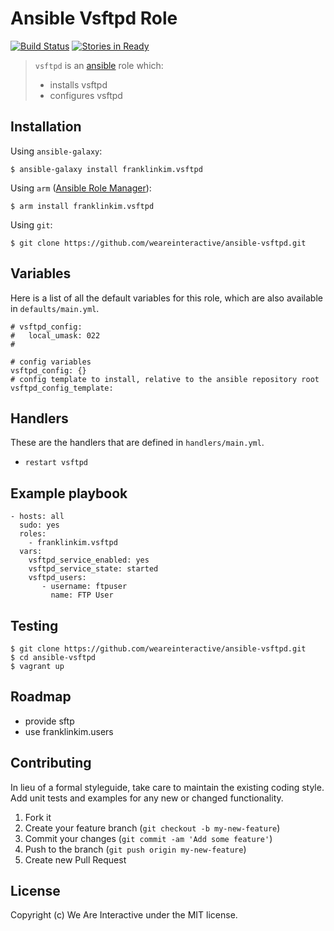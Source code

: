 # Ansible Vsftpd Role

[![Build Status](https://travis-ci.org/weareinteractive/ansible-vsftpd.png?branch=master)](https://travis-ci.org/weareinteractive/ansible-vsftpd)
[![Stories in Ready](https://badge.waffle.io/weareinteractive/ansible-vsftpd.svg?label=ready&title=Ready)](http://waffle.io/weareinteractive/ansible-vsftpd)

> `vsftpd` is an [ansible](http://www.ansible.com) role which: 
> 
> * installs vsftpd
> * configures vsftpd


## Installation

Using `ansible-galaxy`:

```
$ ansible-galaxy install franklinkim.vsftpd
```

Using `arm` ([Ansible Role Manager](https://github.com/mirskytech/ansible-role-manager/)):

```
$ arm install franklinkim.vsftpd
```

Using `git`:

```
$ git clone https://github.com/weareinteractive/ansible-vsftpd.git
```

## Variables

Here is a list of all the default variables for this role, which are also available in `defaults/main.yml`.

```
# vsftpd_config:
#   local_umask: 022
#

# config variables
vsftpd_config: {}
# config template to install, relative to the ansible repository root
vsftpd_config_template:
```

## Handlers

These are the handlers that are defined in `handlers/main.yml`.

* `restart vsftpd` 

## Example playbook

```
- hosts: all
  sudo: yes
  roles:
    - franklinkim.vsftpd
  vars:
    vsftpd_service_enabled: yes
    vsftpd_service_state: started
    vsftpd_users:
       - username: ftpuser
         name: FTP User
```

## Testing

```
$ git clone https://github.com/weareinteractive/ansible-vsftpd.git
$ cd ansible-vsftpd
$ vagrant up
```

## Roadmap

* provide sftp
* use franklinkim.users

## Contributing
In lieu of a formal styleguide, take care to maintain the existing coding style. Add unit tests and examples for any new or changed functionality.

1. Fork it
2. Create your feature branch (`git checkout -b my-new-feature`)
3. Commit your changes (`git commit -am 'Add some feature'`)
4. Push to the branch (`git push origin my-new-feature`)
5. Create new Pull Request

## License
Copyright (c) We Are Interactive under the MIT license.
